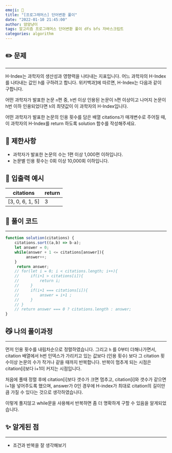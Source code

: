 ```yaml
---
emoji: 🤔
title: "[프로그래머스] 단어변환 풀이"
date: "2022-01-10 21:45:00"
author: 얌얌냥이
tags: 알고리즘 프로그래머스 단어변환 풀이 dfs bfs 자바스크립트 
categories: algorithm
---
```


## **✏️** 문제
---
H-Index는 과학자의 생산성과 영향력을 나타내는 지표입니다. 어느 과학자의 H-Index를 나타내는 값인 h를 구하려고 합니다. 위키백과[1](https://programmers.co.kr/learn/courses/30/lessons/42747#fn1)에 따르면, H-Index는 다음과 같이 구합니다.

어떤 과학자가 발표한 논문 `n`편 중, `h`번 이상 인용된 논문이 `h`편 이상이고 나머지 논문이 h번 이하 인용되었다면 `h`의 최댓값이 이 과학자의 H-Index입니다.

어떤 과학자가 발표한 논문의 인용 횟수를 담은 배열 citations가 매개변수로 주어질 때, 이 과학자의 H-Index를 return 하도록 solution 함수를 작성해주세요.

## **🚨** 제한사항

- 과학자가 발표한 논문의 수는 1편 이상 1,000편 이하입니다.
- 논문별 인용 횟수는 0회 이상 10,000회 이하입니다.

## 📌 입출력 예시

| citations | return |
| --- | --- |
| [3, 0, 6, 1, 5] | 3 |

## **🤔** 풀이 코드
---

```jsx
function solution(citations) {
    citations.sort((a,b) => b-a); 
    let answer = 0;
    while(answer + 1 <= citations[answer]){
         answer++;
    }
     return answer;
    // for(let i = 0; i < citations.length; i++){
    //     if(i+1 > citations[i]){
    //         return i;
    //     }
    //     if(i+1 === citations[i]){
    //         answer = i+1 ;
    //     }
    // }
    // return answer === 0 ? citations.length : answer;
}
```

## 😼 나의 풀이과정
---

먼저 인용 횟수를 내림차순으로 정렬하였습니다. 그리고 `h` 를 0부터 더해나가면서, citation 배열에서 h번 인덱스가 가리키고 있는 값보다 (인용 횟수) 보다  그 citation 횟수이상 논문의 수가 작거나 같을 때까지 반복합니다. 반복이 멈추게 되는 시점은 citation[i]보다 i+1이 커지는 시점입니다.

처음에 풀때 정렬 후에 citation[i]보다 갯수가 크면 멈추고, citation[i]와 갯수가 같으면 i+1을 넣어주도록 했으며, answer가 0인 경우에 H-index가 최대로 citation의 길이만큼 가질 수 있다는 것으로 생각하였습니다.

이렇게 풀지않고 while문을 사용해서 반복하면 좀 더 명확하게 구할 수 있음을 알게되었습니다. 

## ✨ 알게된 점
---

- 조건과 반복을 잘 생각해보기


```toc

```

